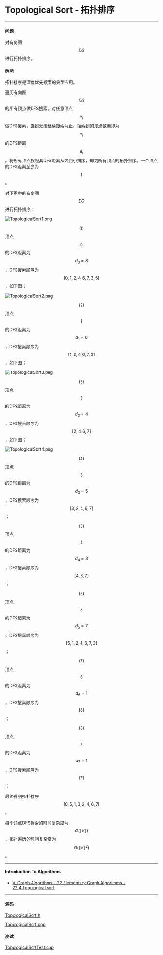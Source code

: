 <script type="text/javascript" src="https://cdnjs.cloudflare.com/ajax/libs/mathjax/2.7.1/MathJax.js?config=TeX-AMS-MML_HTMLorMML"></script>

# Topological Sort - 拓扑排序

--------

#### 问题

对有向图$$ DG $$进行拓扑排序。

#### 解法

拓扑排序是深度优先搜索的典型应用。

遍历有向图$$ DG $$的所有顶点做DFS搜索。对任意顶点$$ v_i $$做DFS搜索，直到无法继续搜索为止，搜索到的顶点数量即为$$ v_i $$的DFS距离$$ d_i $$。将所有顶点按照其DFS距离从大到小排序，即为所有顶点的拓扑排序。一个顶点的DFS距离至少为$$ 1 $$。

对下图中的有向图$$ DG $$进行拓扑排序：

![TopologicalSort1.png](../res/TopologicalSort1.png)

$$ (1) $$ 顶点$$ 0 $$的DFS距离为$$ d_0 = 8 $$，DFS搜索顺序为$$ [0, 1, 2, 4, 6, 7, 3, 5] $$，如下图；

![TopologicalSort2.png](../res/TopologicalSort2.png)

$$ (2) $$ 顶点$$ 1 $$的DFS距离为$$ d_1 = 6 $$，DFS搜索顺序为$$ [1, 2, 4, 6, 7, 3] $$，如下图；

![TopologicalSort3.png](../res/TopologicalSort3.png)

$$ (3) $$ 顶点$$ 2 $$的DFS距离为$$ d_2 = 4 $$，DFS搜索顺序为$$ [2, 4, 6, 7] $$，如下图；

![TopologicalSort4.png](../res/TopologicalSort4.png)

$$ (4) $$ 顶点$$ 3 $$的DFS距离为$$ d_3 = 5 $$，DFS搜索顺序为$$ [3, 2, 4, 6, 7] $$；

$$ (5) $$ 顶点$$ 4 $$的DFS距离为$$ d_4 = 3 $$，DFS搜索顺序为$$ [4, 6, 7] $$；

$$ (6) $$ 顶点$$ 5 $$的DFS距离为$$ d_5 = 7 $$，DFS搜索顺序为$$ [5, 1, 2, 4, 6, 7, 3] $$；

$$ (7) $$ 顶点$$ 6 $$的DFS距离为$$ d_6 = 1 $$，DFS搜索顺序为$$ [6] $$；

$$ (8) $$ 顶点$$ 7 $$的DFS距离为$$ d_7 = 1 $$，DFS搜索顺序为$$ [7] $$；

最终得到拓扑排序$$ [0, 5, 1, 3, 2, 4, 6, 7] $$。

每个顶点DFS搜索的时间复杂度为$$ O(\| V \|) $$，拓扑遍历的时间复杂度为$$ O(\| V \| ^ 2) $$。

--------

#### Introduction To Algorithms

* [VI.Graph Algorithms - 22.Elementary Graph Algorithms - 22.4.Topological sort](https://mcdtu.files.wordpress.com/2017/03/introduction-to-algorithms-3rd-edition-sep-2010.pdf)

--------

#### 源码

[TopologicalSort.h](https://github.com/linrongbin16/Way-to-Algorithm/blob/master/src/GraphTheory/Traverse/TopologicalSort.h)

[TopologicalSort.cpp](https://github.com/linrongbin16/Way-to-Algorithm/blob/master/src/GraphTheory/Traverse/TopologicalSort.cpp)

#### 测试

[TopologicalSortTest.cpp](https://github.com/linrongbin16/Way-to-Algorithm/blob/master/src/GraphTheory/Traverse/TopologicalSortTest.cpp)
